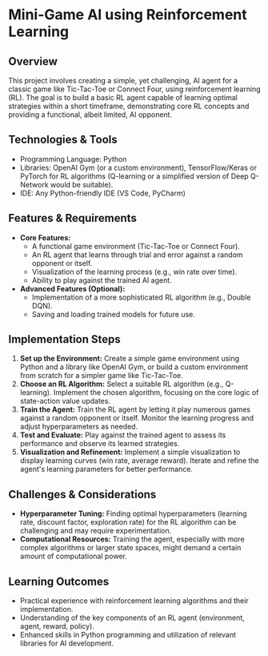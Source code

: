 # Mini-Game AI using Reinforcement Learning

## Overview
This project involves creating a simple, yet challenging, AI agent for a classic game like Tic-Tac-Toe or Connect Four, using reinforcement learning (RL). The goal is to build a basic RL agent capable of learning optimal strategies within a short timeframe, demonstrating core RL concepts and providing a functional, albeit limited, AI opponent.

## Technologies & Tools
- Programming Language: Python
- Libraries:  OpenAI Gym (or a custom environment), TensorFlow/Keras or PyTorch for RL algorithms (Q-learning or a simplified version of Deep Q-Network would be suitable).
- IDE:  Any Python-friendly IDE (VS Code, PyCharm)


## Features & Requirements
- **Core Features:**
    - A functional game environment (Tic-Tac-Toe or Connect Four).
    - An RL agent that learns through trial and error against a random opponent or itself.
    - Visualization of the learning process (e.g., win rate over time).
    - Ability to play against the trained AI agent.
- **Advanced Features (Optional):**
    - Implementation of a more sophisticated RL algorithm (e.g., Double DQN).
    -  Saving and loading trained models for future use.


## Implementation Steps
1. **Set up the Environment:** Create a simple game environment using Python and a library like OpenAI Gym, or build a custom environment from scratch for a simpler game like Tic-Tac-Toe.
2. **Choose an RL Algorithm:** Select a suitable RL algorithm (e.g., Q-learning). Implement the chosen algorithm, focusing on the core logic of state-action value updates.
3. **Train the Agent:** Train the RL agent by letting it play numerous games against a random opponent or itself. Monitor the learning progress and adjust hyperparameters as needed.
4. **Test and Evaluate:** Play against the trained agent to assess its performance and observe its learned strategies.
5. **Visualization and Refinement:** Implement a simple visualization to display learning curves (win rate, average reward).  Iterate and refine the agent's learning parameters for better performance.


## Challenges & Considerations
- **Hyperparameter Tuning:** Finding optimal hyperparameters (learning rate, discount factor, exploration rate) for the RL algorithm can be challenging and may require experimentation.
- **Computational Resources:** Training the agent, especially with more complex algorithms or larger state spaces, might demand a certain amount of computational power.


## Learning Outcomes
- Practical experience with reinforcement learning algorithms and their implementation.
- Understanding of the key components of an RL agent (environment, agent, reward, policy).
- Enhanced skills in Python programming and utilization of relevant libraries for AI development.

